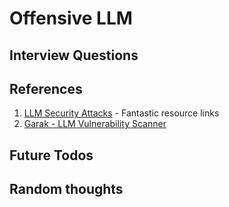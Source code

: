 # Offensive LLM

## Interview Questions

## References

1. [LLM Security Attacks](https://llmsecurity.net/#attacks) - Fantastic resource links
2. [Garak - LLM Vulnerability Scanner](https://github.com/leondz/garak/)

## Future Todos

## Random thoughts
